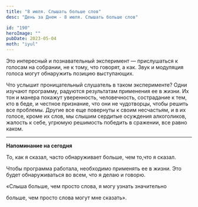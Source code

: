 ```yaml
---
title: "8 июля. Слышать больше слов"
desc: "День за Днем - 8 июля. Слышать больше слов"

id: "190"
heroImage: ""
pubDate: 2023-05-04
moth: "iyul"
---
```


Это интересный и познавательный эксперимент — прислушаться к голосам на
собрании, не к тому, что говорят, а как. Звук и модуляция голоса могут
обнаружить позицию выступающих.

Что услышит проницательный слушатель в таком эксперименте? Одни изучают
программу, радуются результатам применения ее в жизни. Их тон и манера покажут
уверенность, человечность, сострадание к тем, кто в беде, и честное признание,
что они не чудотворцы, чтобы решить все проблемы. Другие все еще повернуты к
своим несчастьям, и в их голосе, кроме их слов, мы слышим сердитые осуждения
алкоголиков, жалость к себе, угрюмую решимость победить в сражении, все равно
каком.

---

**Напоминание на сегодня**

То, как я сказал, часто обнаруживает больше, чем то,что я сказал.

Чтобы программа работала, необходимо применять ее в жизни. Это будет
обнаруживаться во всем, что я делаю и говорю.

«Слыша больше, чем просто слова, я могу узнать значительно

больше, чем просто слова могут мне сказать».
